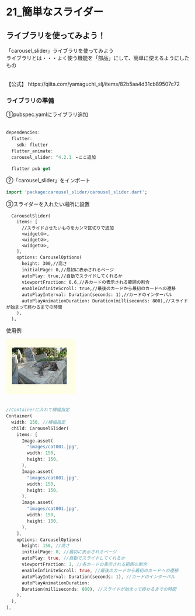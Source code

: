 # **21_簡単なスライダー**


## **ライブラリを使ってみよう！**

「carousel_slider」ライブラリを使ってみよう  
ライブラリとは・・・よく使う機能を「部品」にして、簡単に使えるようにしたもの

<br>
【公式】  
https://qiita.com/yamaguchi_slj/items/82b5aa4d31cb89507c72
<br>

### **ライブラリの準備**

①pubspec.yamlにライブラリ追加

```dart

dependencies:
  flutter:
    sdk: flutter
  flutter_animate:
  carousel_slider: ^4.2.1　←ここ追加

```

```dart
  flutter pub get
```

②「carousel_slider」をインポート

```dart
import 'package:carousel_slider/carousel_slider.dart';
```

③スライダーを入れたい場所に設置

```
  CarouselSlider(
    items: [
      //スライドさせたいものをカンマ区切りで追加
      <widget①>,
      <widget②>,
      <widget③>,
    ],
    options: CarouselOptions(
      height: 300,//高さ
      initialPage: 0,//最初に表示されるページ
      autoPlay: true,//自動でスライドしてくれるか
      viewportFraction: 0.6,//各カードの表示される範囲の割合
      enableInfiniteScroll: true,//最後のカードから最初のカードへの遷移
      autoPlayInterval: Duration(seconds: 1),//カードのインターバル
      autoPlayAnimationDuration: Duration(milliseconds: 800),//スライドが始まって終わるまでの時間
    ),
  ),
```

使用例  

![return](img/21_slider1-1.png)

```dart

//Containerに入れて横幅指定
Container(
  width: 150, //横幅指定
  child: CarouselSlider(
    items: [
      Image.asset(
        "images/cat001.jpg",
        width: 150,
        height: 150,
      ),
      Image.asset(
        "images/cat001.jpg",
        width: 150,
        height: 150,
      ),
      Image.asset(
        "images/cat001.jpg",
        width: 150,
        height: 150,
      ),
    ],
    options: CarouselOptions(
      height: 150, //高さ
      initialPage: 0, //最初に表示されるページ
      autoPlay: true, //自動でスライドしてくれるか
      viewportFraction: 1, //各カードの表示される範囲の割合
      enableInfiniteScroll: true, //最後のカードから最初のカードへの遷移
      autoPlayInterval: Duration(seconds: 1), //カードのインターバル
      autoPlayAnimationDuration:
      Duration(milliseconds: 800), //スライドが始まって終わるまでの時間
    ),
  ),
),

```

